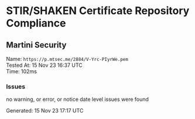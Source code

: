 # STIR/SHAKEN Certificate Repository Compliance

## Martini Security

Name: `https://p.mtsec.me/2884/V-Yrc-PIyrWe.pem`\
Tested At: 15 Nov 23 16:37 UTC\
Time: 102ms

### Issues

no warning, or error, or notice date level issues were found

Generated: 15 Nov 23 17:17 UTC